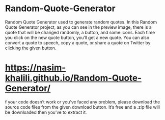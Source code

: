 # Random-Quote-Generator

Random Quote Generator used to generate random quotes. 
In this Random Quote Generator project, as you can see in the preview image, there is a quote that will be changed randomly, a button, and some icons.
Each time you click on the new quote button, you’ll get a new quote. You can also convert a quote to speech, copy a quote, or share a quote on Twitter by clicking the given button.


# https://nasim-khalili.github.io/Random-Quote-Generator/

f your code doesn’t work or you’ve faced any problem, please download the source code files from the given download button. It’s free and a .zip file will be downloaded then you’ve to extract it.
